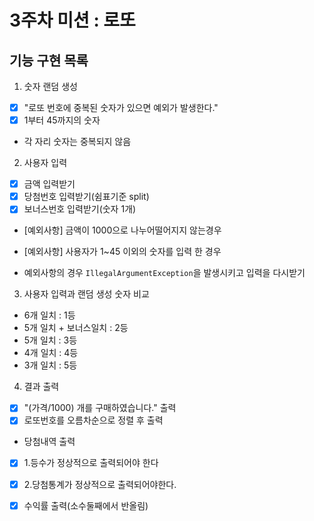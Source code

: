 # 3주차 미션 : 로또

## 기능 구현 목록

1. 숫자 랜덤 생성

- [X] "로또 번호에 중복된 숫자가 있으면 예외가 발생한다."
- [X] 1부터 45까지의 숫자
- 각 자리 숫자는 중복되지 않음


2. 사용자 입력

- [X] 금액 입력받기
- [X] 당첨번호 입력받기(쉼표기준 split)
- [X] 보너스번호 입력받기(숫자 1개)
- [예외사항] 금액이 1000으로 나누어떨어지지 않는경우
- [예외사항] 사용자가 1~45 이외의 숫자를 입력 한 경우

- 예외사항의 경우 `IllegalArgumentException`을 발생시키고 입력을 다시받기

3. 사용자 입력과 랜덤 생성 숫자 비교

- 6개 일치 : 1등
- 5개 일치 + 보너스일치 : 2등
- 5개 일치 : 3등
- 4개 일치 : 4등
- 3개 일치 : 5등

4. 결과 출력

- [X] "(가격/1000) 개를 구매하였습니다." 출력
- [X] 로또번호를 오름차순으로 정렬 후 출력
- 당첨내역 출력
- [X] 1.등수가 정상적으로 출력되어야 한다
- [X] 2.당첨통계가 정상적으로 출력되어야한다.

- [X] 수익률 출력(소수둘째에서 반올림)

